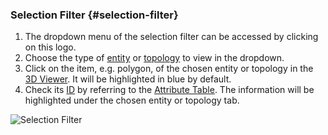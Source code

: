 ### Selection Filter {#selection-filter} <br>

1.  The dropdown menu of the selection filter can be accessed by clicking on this logo.<br>
2.  Choose the type of [entity](..\chapter_2_geo-info_data_model\Entities.md) or [topology](..\chapter_2_geo-info_data_model\Topology.md) to view in the dropdown.<br>
3.  Click on the item, e.g. polygon, of the chosen entity or topology in the [3D Viewer](3D_view.md). It will be highlighted in blue by default.<br>
4.  Check its [ID](..\chapter_2_geo-info_data_model\Default_Attributes.md) by referring to the [Attribute Table](3D_view.md). The information will be highlighted under the chosen entity or topology tab.<br>

![Selection Filter](..\assets\chapter_1_assets\SelectionFilter.png)